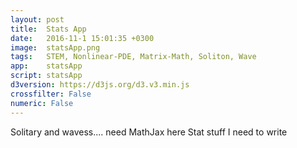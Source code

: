 ```yaml
---
layout: post
title:  Stats App
date:   2016-11-1 15:01:35 +0300
image:  statsApp.png
tags:   STEM, Nonlinear-PDE, Matrix-Math, Soliton, Wave
app:    statsApp
script: statsApp
d3version: https://d3js.org/d3.v3.min.js
crossfilter: False
numeric: False
---
```


Solitary and wavess.... need MathJax here
Stat stuff I need to write
